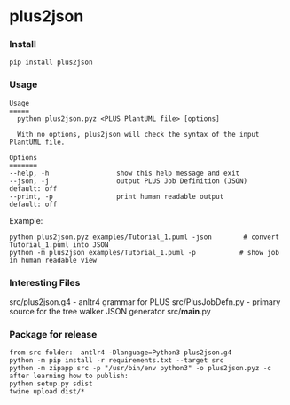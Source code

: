 # plus2json

### Install

```
pip install plus2json
```

### Usage

```
Usage
=====
  python plus2json.pyz <PLUS PlantUML file> [options]

  With no options, plus2json will check the syntax of the input PlantUML file.

Options
=======
--help, -h                 show this help message and exit
--json, -j                 output PLUS Job Definition (JSON)    default: off
--print, -p                print human readable output          default: off
```

Example:

```
python plus2json.pyz examples/Tutorial_1.puml -json        # convert Tutorial_1.puml into JSON
python -m plus2json examples/Tutorial_1.puml -p           # show job in human readable view
```

### Interesting Files

src/plus2json.g4 - anltr4 grammar for PLUS
src/PlusJobDefn.py - primary source for the tree walker JSON generator
src/__main__.py

### Package for release

```
from src folder:  antlr4 -Dlanguage=Python3 plus2json.g4
python -m pip install -r requirements.txt --target src
python -m zipapp src -p "/usr/bin/env python3" -o plus2json.pyz -c
after learning how to publish:
python setup.py sdist
twine upload dist/*
```
